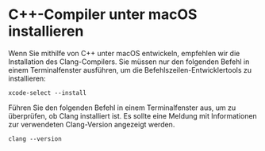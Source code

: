 <h1 data-loc-id="walkthough.mac.install.compiler">C++-Compiler unter macOS installieren</h1>
<p data-loc-id="walkthough.mac.text1">Wenn Sie mithilfe von C++ unter macOS entwickeln, empfehlen wir die Installation des Clang-Compilers. Sie müssen nur den folgenden Befehl in einem Terminalfenster ausführen, um die Befehlszeilen-Entwicklertools zu installieren:</p>
<pre><code class="lang-bash">xcode-<span class="hljs-keyword">select</span> <span class="hljs-comment">--install</span>
</code></pre>
<p data-loc-id="walkthough.mac.text2">Führen Sie den folgenden Befehl in einem Terminalfenster aus, um zu überprüfen, ob Clang installiert ist. Es sollte eine Meldung mit Informationen zur verwendeten Clang-Version angezeigt werden.</p>
<pre><code class="lang-bash">clang <span class="hljs-comment">--version</span>
</code></pre>
